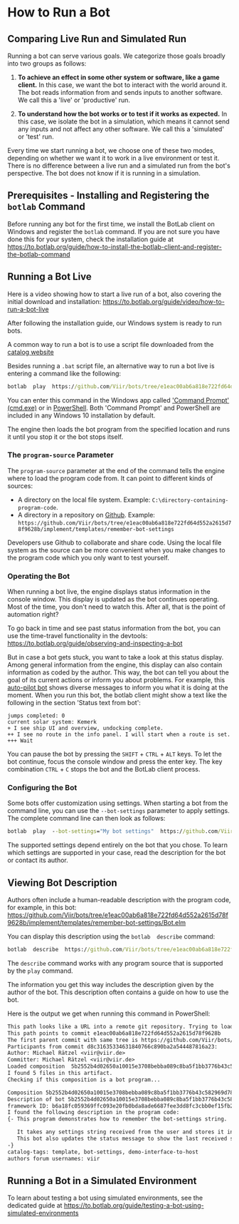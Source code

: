 # How to Run a Bot

## Comparing Live Run and Simulated Run

Running a bot can serve various goals. We categorize those goals broadly into two groups as follows:

1. **To achieve an effect in some other system or software, like a game client.** In this case, we want the bot to interact with the world around it. The bot reads information from and sends inputs to another software. We call this a 'live' or 'productive' run.

2. **To understand how the bot works or to test if it works as expected.** In this case, we isolate the bot in a simulation, which means it cannot send any inputs and not affect any other software. We call this a 'simulated' or 'test' run.

Every time we start running a bot, we choose one of these two modes, depending on whether we want it to work in a live environment or test it. There is no difference between a live run and a simulated run from the bot's perspective. The bot does not know if it is running in a simulation.

## Prerequisites - Installing and Registering the `botlab` Command

Before running any bot for the first time, we install the BotLab client on Windows and register the `botlab` command. If you are not sure you have done this for your system, check the installation guide at https://to.botlab.org/guide/how-to-install-the-botlab-client-and-register-the-botlab-command

## Running a Bot Live

Here is a video showing how to start a live run of a bot, also covering the initial download and installation: https://to.botlab.org/guide/video/how-to-run-a-bot-live

After following the installation guide, our Windows system is ready to run bots.

A common way to run a bot is to use a script file downloaded from the [catalog website](https://catalog.botlab.org/)

Besides running a `.bat` script file, an alternative way to run a bot live is entering a command like the following:

```cmd
botlab  play  https://github.com/Viir/bots/tree/e1eac00ab6a818e722fd64d552a2615d78f9628b/implement/templates/remember-bot-settings
```

You can enter this command in the Windows app called ['Command Prompt' (cmd.exe)](https://en.wikipedia.org/wiki/Cmd.exe) or in [PowerShell](https://en.wikipedia.org/wiki/PowerShell). Both 'Command Prompt' and PowerShell are included in any Windows 10 installation by default.

The engine then loads the bot program from the specified location and runs it until you stop it or the bot stops itself.

### The `program-source` Parameter

The `program-source` parameter at the end of the command tells the engine where to load the program code from. It can point to different kinds of sources:

+ A directory on the local file system. Example: `C:\directory-containing-program-code`.
+ A directory in a repository on [Github](https://github.com). Example: `https://github.com/Viir/bots/tree/e1eac00ab6a818e722fd64d552a2615d78f9628b/implement/templates/remember-bot-settings`

Developers use Github to collaborate and share code. Using the local file system as the source can be more convenient when you make changes to the program code which you only want to test yourself.

### Operating the Bot

When running a bot live, the engine displays status information in the console window. This display is updated as the bot continues operating.
Most of the time, you don't need to watch this. After all, that is the point of automation right?

To go back in time and see past status information from the bot, you can use the time-travel functionality in the devtools: https://to.botlab.org/guide/observing-and-inspecting-a-bot

But in case a bot gets stuck, you want to take a look at this status display. Among general information from the engine, this display can also contain information as coded by the author. This way, the bot can tell you about the goal of its current actions or inform you about problems. For example, this [auto-pilot bot](https://github.com/Viir/bots/tree/e1eac00ab6a818e722fd64d552a2615d78f9628b/implement/applications/eve-online/eve-online-warp-to-0-autopilot) shows diverse messages to inform you what it is doing at the moment. When you run this bot, the botlab client might show a text like the following in the section 'Status text from bot':

```
jumps completed: 0
current solar system: Kemerk
+ I see ship UI and overview, undocking complete.
++ I see no route in the info panel. I will start when a route is set.
+++ Wait
```

You can pause the bot by pressing the `SHIFT` + `CTRL` + `ALT` keys. To let the bot continue, focus the console window and press the enter key. The key combination `CTRL` + `C` stops the bot and the BotLab client process.

### Configuring the Bot

Some bots offer customization using settings. When starting a bot from the command line, you can use the `--bot-settings` parameter to apply settings. The complete command line can then look as follows:

```cmd
botlab  play  --bot-settings="My bot settings"  https://github.com/Viir/bots/tree/e1eac00ab6a818e722fd64d552a2615d78f9628b/implement/templates/remember-bot-settings
```

The supported settings depend entirely on the bot that you chose. To learn which settings are supported in your case, read the description for the bot or contact its author.

## Viewing Bot Description

Authors often include a human-readable description with the program code, for example, in this bot: https://github.com/Viir/bots/tree/e1eac00ab6a818e722fd64d552a2615d78f9628b/implement/templates/remember-bot-settings/Bot.elm

You can display this description using the `botlab  describe` command:

```cmd
botlab  describe  https://github.com/Viir/bots/tree/e1eac00ab6a818e722fd64d552a2615d78f9628b/implement/templates/remember-bot-settings
```

The `describe` command works with any program source that is supported by the `play` command.

The information you get this way includes the description given by the author of the bot. This description often contains a guide on how to use the bot.

Here is the output we get when running this command in PowerShell:

```txt
This path looks like a URL into a remote git repository. Trying to load from there...
This path points to commit e1eac00ab6a818e722fd64d552a2615d78f9628b
The first parent commit with same tree is https://github.com/Viir/bots/tree/d8c31635334631840766c890ba2a544487816a23/implement/templates/remember-bot-settings
Participants from commit d8c31635334631840766c890ba2a544487816a23:
Author: Michael Rätzel <viir@viir.de>
Committer: Michael Rätzel <viir@viir.de>
Loaded composition  5b2552b4d02650a10015e3708bebba089c8ba5f1bb3776b43c582969d787e8da
I found 5 files in this artifact.
Checking if this composition is a bot program...

Composition 5b2552b4d02650a10015e3708bebba089c8ba5f1bb3776b43c582969d787e8da has the structure of a bot program code.
Description of bot 5b2552b4d02650a10015e3708bebba089c8ba5f1bb3776b43c582969d787e8da:
framework ID: b6a18fc059369ffc093e20fb0bda8ade6687fee3dd8fc3cbb0ef15fb2835b68c
I found the following description in the program code:
{- This program demonstrates how to remember the bot-settings string.

   It takes any settings string received from the user and stores it in the bot state.
   This bot also updates the status message to show the last received settings string, so you can check that a method (e.g., via command line) of applying the settings works.
-}
catalog-tags: template, bot-settings, demo-interface-to-host
authors forum usernames: viir
```

## Running a Bot in a Simulated Environment

To learn about testing a bot using simulated environments, see the dedicated guide at https://to.botlab.org/guide/testing-a-bot-using-simulated-environments
